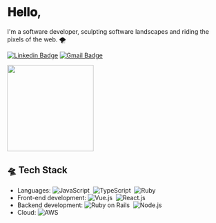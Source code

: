 # 𝐇𝐞𝐥𝐥𝐨,
<p> I'm a software developer, sculpting software landscapes and riding the pixels of the web. 🌪️ </p>

[![Linkedin Badge](https://img.shields.io/badge/-Raimundo%20Junior-000000?style=flat-square&logo=Linkedin&logoColor=white&link=https://www.linkedin.com/in/raimundogjunior/)](https://www.linkedin.com/in/raimundogjunior/) 
[![Gmail Badge](https://img.shields.io/badge/-euraimundojunior@gmail.com-000000?style=flat-square&logo=Gmail&logoColor=white&link=mailto:euraimundojunior@gmail.com)](mailto:euraimundojunior@gmail.com)

<img align='center' src='https://media4.giphy.com/media/8SxGru3XzElqg/giphy.gif' width='200"'>

## 🛸 Tech Stack
- Languages: ![JavaScript](https://img.shields.io/badge/-JavaScript-ffffff?style=flat-square&logo=javascript&logoColor=black)&nbsp; ![TypeScript](https://img.shields.io/badge/-Typescript-ffffff?style=flat&logo=typescript&logoColor=black)&nbsp; ![Ruby](https://img.shields.io/badge/-Ruby-ffffff?style=flat&logo=ruby&logoColor=black)&nbsp; 
- Front-end development: ![Vue.js](https://img.shields.io/badge/-Vue.js-ffffff?style=flat&logo=vue.js&logoColor=black)&nbsp; ![React.js](https://img.shields.io/badge/-React.js-ffffff?style=flat&logo=react&logoColor=black)&nbsp;
- Backend development: ![Ruby on Rails](https://img.shields.io/badge/-Ruby%20On%20Rails-000000?style=flat&logo=rubyonrails&logoColor=white)&nbsp; ![Node.js](https://img.shields.io/badge/-Node.js-000000?style=flat&logo=node.js&logoColor=white)&nbsp;
- Cloud: ![AWS](https://img.shields.io/badge/-AWS-ffffff?style=flat&logo=amazon-aws&logoColor=black)&nbsp;
